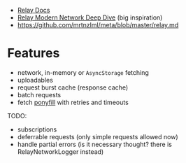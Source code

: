 - [Relay Docs](https://facebook.github.io/relay/docs/en/introduction-to-relay.html)
- [Relay Modern Network Deep Dive](https://medium.com/entria/relay-modern-network-deep-dive-ec187629dfd3) (big inspiration)
- https://github.com/mrtnzlml/meta/blob/master/relay.md

# Features

- network, in-memory or `AsyncStorage` fetching
- uploadables
- request burst cache (response cache)
- batch requests
- fetch [ponyfill](https://ponyfill.com/) with retries and timeouts

TODO:

- subscriptions
- deferrable requests (only simple requests allowed now)
- handle partial errors (is it necessary thought? there is RelayNetworkLogger instead)
